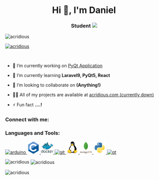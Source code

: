 <h1 align="center">Hi 👋, I'm Daniel</h1>
<h3 align="center">Student <img src="https://img.webnots.com/2020/03/Australia-Flag.png width="20" height="20""/> </h3>

<p align="left"> <img src="https://komarev.com/ghpvc/?username=acridious&label=Profile%20views&color=0e75b6&style=flat" alt="acridious" /> </p>

<p align="left"> <a href="https://github.com/ryo-ma/github-profile-trophy"><img src="https://github-profile-trophy.vercel.app/?username=acridious" alt="acridious" /></a> </p>

<p align="left"> <a href="https://twitter.com/" target="blank"><img src="https://img.shields.io/twitter/follow/?logo=twitter&style=for-the-badge" alt="" /></a> </p>

- 🔭 I’m currently working on [PyQt Application]([private])

- 🌱 I’m currently learning **Laravel9, PyQt5, React**

- 👯 I’m looking to collaborate on **(Anything!)**

- 👨‍💻 All of my projects are available at [acridious.com (currently down)](acridious.com (currently down))

- ⚡ Fun fact **....!**

<h3 align="left">Connect with me:</h3>
<p align="left">
</p>

<h3 align="left">Languages and Tools:</h3>
<p align="left"> <a href="https://www.arduino.cc/" target="_blank" rel="noreferrer"> <img src="https://cdn.worldvectorlogo.com/logos/arduino-1.svg" alt="arduino" width="40" height="40"/> </a> <a href="https://www.cprogramming.com/" target="_blank" rel="noreferrer"> <img src="https://raw.githubusercontent.com/devicons/devicon/master/icons/c/c-original.svg" alt="c" width="40" height="40"/> </a> <a href="https://www.docker.com/" target="_blank" rel="noreferrer"> <img src="https://raw.githubusercontent.com/devicons/devicon/master/icons/docker/docker-original-wordmark.svg" alt="docker" width="40" height="40"/> </a> <a href="https://git-scm.com/" target="_blank" rel="noreferrer"> <img src="https://www.vectorlogo.zone/logos/git-scm/git-scm-icon.svg" alt="git" width="40" height="40"/> </a> <a href="https://www.linux.org/" target="_blank" rel="noreferrer"> <img src="https://raw.githubusercontent.com/devicons/devicon/master/icons/linux/linux-original.svg" alt="linux" width="40" height="40"/> </a> <a href="https://www.mongodb.com/" target="_blank" rel="noreferrer"> <img src="https://raw.githubusercontent.com/devicons/devicon/master/icons/mongodb/mongodb-original-wordmark.svg" alt="mongodb" width="40" height="40"/> </a> <a href="https://www.python.org" target="_blank" rel="noreferrer"> <img src="https://raw.githubusercontent.com/devicons/devicon/master/icons/python/python-original.svg" alt="python" width="40" height="40"/> </a> <a href="https://www.qt.io/" target="_blank" rel="noreferrer"> <img src="https://upload.wikimedia.org/wikipedia/commons/0/0b/Qt_logo_2016.svg" alt="qt" width="40" height="40"/> </a> </p>

<p><img align="left" src="https://github-readme-stats.vercel.app/api/top-langs?username=acridious&show_icons=true&locale=en&layout=compact" alt="acridious" /></p>

<p>&nbsp;<img align="center" src="https://github-readme-stats.vercel.app/api?username=acridious&show_icons=true&locale=en" alt="acridious" /></p>

<p><img align="center" src="https://github-readme-streak-stats.herokuapp.com/?user=acridious&" alt="acridious" /></p>
